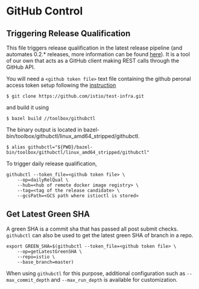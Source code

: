 # GitHub Control

## Triggering Release Qualification

This file triggers release qualification in the latest release pipeline (and automates 0.2.* releases, more information can be found [here](https://github.com/istio/istio/blob/master/release/README.md)).
It is a tool of our own that acts as a GitHub client making REST calls through the GitHub API.

You will need a ```<github token file>``` text file containing the github peronal access token setup following the [instruction](https://help.github.com/articles/creating-a-personal-access-token-for-the-command-line/)

```
$ git clone https://github.com/istio/test-infra.git
```

and build it using

```
$ bazel build //toolbox/githubctl
```

The binary output is located in bazel-bin/toolbox/githubctl/linux_amd64_stripped/githubctl.


```
$ alias githubctl="${PWD}/bazel-bin/toolbox/githubctl/linux_amd64_stripped/githubctl"
```

To trigger daily release qualification,
```
githubctl --token_file=<github token file> \
	--op=dailyRelQual \
	--hub=<hub of remote docker image registry> \
	--tag=<tag of the release candidate> \
	--gcsPath=<GCS path where istioctl is stored>
```


## Get Latest Green SHA

A green SHA is a commit sha that has passed all post submit checks. `githubctl` can also be used to get the latest green SHA of branch in a repo.
```
export GREEN_SHA=$(githubctl --token_file=<github token file> \
	--op=getLatestGreenSHA \
	--repo=istio \
	--base_branch=master)
```
When using `githubctl` for this purpose, additional configuration such as `--max_commit_depth` and `--max_run_depth` is available for customization.
